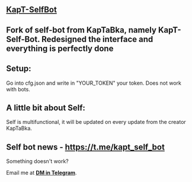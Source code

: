 ## [KapT-SelfBot](https://t.me/kapt_self_bot)
## Fork of self-bot from KapTaBka, namely KapT-Self-Bot. Redesigned the interface and everything is perfectly done

## Setup:
Go into cfg.json and write in "YOUR_TOKEN" your token. Does not work with bots.

## A little bit about Self:
Self is multifunctional, it will be updated on every update from the creator KapTaBka.

## Self bot news - https://t.me/kapt_self_bot

Something doesn't work?

Email me at **[DM in Telegram](https://t.me/synthdev)**.
